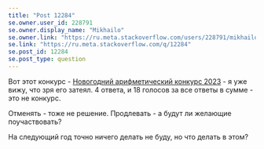 ```yaml
---
title: "Post 12284"
se.owner.user_id: 228791
se.owner.display_name: "Mikhailo"
se.owner.link: "https://ru.meta.stackoverflow.com/users/228791/mikhailo"
se.link: "https://ru.meta.stackoverflow.com/q/12284"
se.post_id: 12284
se.post_type: question
---
```

<p>Вот этот конкурс - <a href="https://ru.stackoverflow.com/q/1482049/228791">Новогодний арифметический конкурс 2023</a> - я уже вижу, что зря его затеял. 4 ответа, и 18 голосов за все ответы в сумме - это не конкурс.</p>
<p>Отменять - тоже не решение. Продлевать - а будут ли желающие поучаствовать?</p>
<p>На следующий год точно ничего делать не буду, но что делать в этом?</p>
